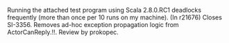 Running the attached test program using Scala 2.8.0.RC1 deadlocks frequently (more than once per 10 runs on my machine).
(In r21676) Closes SI-3356. Removes ad-hoc exception propagation logic from ActorCanReply.!!. Review by prokopec.

